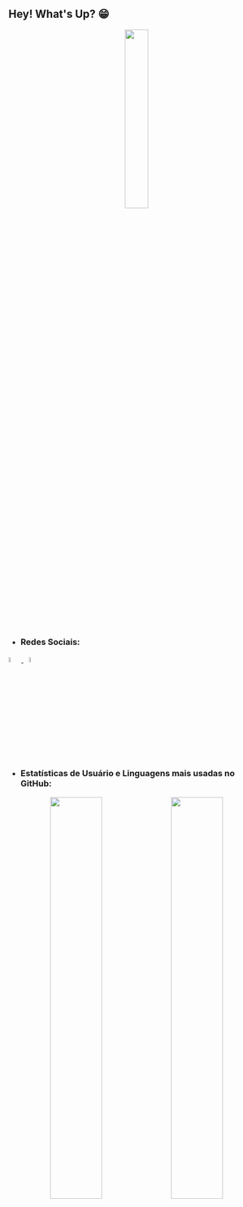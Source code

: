 ## Hey! What's Up? 😁

<p align="center">
<img src="https://user-images.githubusercontent.com/82673226/115105399-00c62200-9f35-11eb-8c5c-cf79ca6800a4.gif" width=30% height=auto>
</p>

* ### Redes Sociais:  
  
<p>
  <a href="https://www.linkedin.com/in/souviictor" target="_blank">
    <img src="https://user-images.githubusercontent.com/82673226/115133038-78e72300-9fdb-11eb-96a4-62bd1a7ed46c.png" width=5% height=auto>
  </a>&ensp;
  <a href="https://www.twitter.com/souviictor_" target="_blank">
    <img src="https://user-images.githubusercontent.com/82673226/115133067-bc419180-9fdb-11eb-8e70-d72a10f856b2.png" width=5% height=auto>
  </a>
</p>


* ### Estatísticas de Usuário e Linguagens mais usadas no GitHub:  

<p align="center">
  <img src="https://github-readme-stats.vercel.app/api?username=souviictor&show_icons=true&theme=dark&border_radius=10px&icon_color=00ccff&text_color=ffffff&layout=compact" width=45% height=auto>&ensp;
  <img src="https://github-readme-stats.vercel.app/api/top-langs/?username=souviictor&theme=dark&border_radius=10px&text_color=ffffff&layout=compact" width=45% height=auto>
</p>

